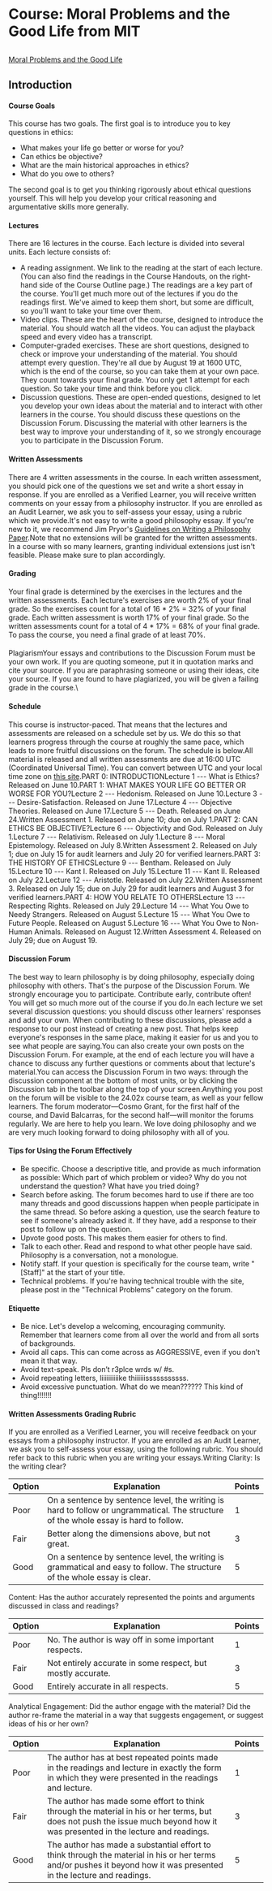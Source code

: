 # Course: Moral Problems and the Good Life from MIT

##

[Moral Problems and the Good Life](https://www.notion.so/202103-Moral-Problems-and-the-Good-Life-4ccac64acd8b414d927e395d9f8646c4)



## Introduction

#### Course Goals

This course has two goals. The first goal is to introduce you to key questions in ethics:

* What makes your life go better or worse for you?
* Can ethics be objective?
* What are the main historical approaches in ethics?
* What do you owe to others?

The second goal is to get you thinking rigorously about ethical questions yourself. This will help you develop your critical reasoning and argumentative skills more generally.

#### Lectures

There are 16 lectures in the course. Each lecture is divided into several units. Each lecture consists of:

* A reading assignment. We link to the reading at the start of each lecture. (You can also find the readings in the Course Handouts, on the right-hand side of the Course Outline page.) The readings are a key part of the course. You'll get much more out of the lectures if you do the readings first. We've aimed to keep them short, but some are difficult, so you'll want to take your time over them.
* Video clips. These are the heart of the course, designed to introduce the material. You should watch all the videos. You can adjust the playback speed and every video has a transcript.
* Computer-graded exercises. These are short questions, designed to check or improve your understanding of the material. You should attempt every question. They're all due by August 19 at 1600 UTC, which is the end of the course, so you can take them at your own pace. They count towards your final grade. You only get 1 attempt for each question. So take your time and think before you click.
* Discussion questions. These are open-ended questions, designed to let you develop your own ideas about the material and to interact with other learners in the course. You should discuss these questions on the Discussion Forum. Discussing the material with other learners is the best way to improve your understanding of it, so we strongly encourage you to participate in the Discussion Forum.

#### Written Assessments

There are 4 written assessments in the course. In each written assessment, you should pick one of the questions we set and write a short essay in response. If you are enrolled as a Verified Learner, you will receive written comments on your essay from a philosophy instructor. If you are enrolled as an Audit Learner, we ask you to self-assess your essay, using a rubric which we provide.It's not easy to write a good philosophy essay. If you're new to it, we recommend Jim Pryor's [Guidelines on Writing a Philosophy Paper](http://www.jimpryor.net/teaching/guidelines/writing.html).Note that no extensions will be granted for the written assessments. In a course with so many learners, granting individual extensions just isn't feasible. Please make sure to plan accordingly.

#### Grading

Your final grade is determined by the exercises in the lectures and the written assessments. Each lecture's exercises are worth 2% of your final grade. So the exercises count for a total of 16 \* 2% = 32% of your final grade. Each written assessment is worth 17% of your final grade. So the written assessments count for a total of 4 \* 17% = 68% of your final grade. To pass the course, you need a final grade of at least 70%.

####

####

PlagiarismYour essays and contributions to the Discussion Forum must be your own work. If you are quoting someone, put it in quotation marks and cite your source. If you are paraphrasing someone or using their ideas, cite your source. If you are found to have plagiarized, you will be given a failing grade in the course.\


#### &#x20;

#### Schedule

This course is instructor-paced. That means that the lectures and assessments are released on a schedule set by us. We do this so that learners progress through the course at roughly the same pace, which leads to more fruitful discussions on the forum. The schedule is below.All material is released and all written assessments are due at 16:00 UTC (Coordinated Universal Time). You can convert between UTC and your local time zone on [this site](https://www.timeanddate.com/worldclock/timezone/utc).PART 0: INTRODUCTIONLecture 1 --- What is Ethics?  Released on June 10.PART 1: WHAT MAKES YOUR LIFE GO BETTER OR WORSE FOR YOU?Lecture 2 --- Hedonism.  Released on June 10.Lecture 3 --- Desire-Satisfaction.  Released on June 17.Lecture 4 --- Objective Theories.  Released on June 17.Lecture 5 --- Death.  Released on June 24.Written Assessment 1.  Released on June 10; due on July 1.PART 2: CAN ETHICS BE OBJECTIVE?Lecture 6 --- Objectivity and God.  Released on July 1.Lecture 7 --- Relativism.  Released on July 1.Lecture 8 --- Moral Epistemology.  Released on July 8.Written Assessment 2.  Released on July 1; due on July 15 for audit learners and July 20 for verified learners.PART 3: THE HISTORY OF ETHICSLecture 9 --- Bentham.  Released on July 15.Lecture 10 --- Kant I. Released on July 15.Lecture 11 --- Kant II.  Released on July 22.Lecture 12 --- Aristotle.  Released on July 22.Written Assessment 3.  Released on July 15; due on July 29 for audit learners and August 3 for verified learners.PART 4: HOW YOU RELATE TO OTHERSLecture 13 --- Respecting Rights.  Released on July 29.Lecture 14 --- What You Owe to Needy Strangers.  Released on August 5.Lecture 15 --- What You Owe to Future People.  Released on August 5.Lecture 16 --- What You Owe to Non-Human Animals.  Released on August 12.Written Assessment 4.  Released on July 29; due on August 19.

#### &#x20;

#### Discussion Forum

The best way to learn philosophy is by doing philosophy, especially doing philosophy with others. That's the purpose of the Discussion Forum. We strongly encourage you to participate. Contribute early, contribute often! You will get so much more out of the course if you do.In each lecture we set several discussion questions: you should discuss other learners' responses and add your own. When contributing to these discussions, please add a response to our post instead of creating a new post. That helps keep everyone's responses in the same place, making it easier for us and you to see what people are saying.You can also create your own posts on the Discussion Forum. For example, at the end of each lecture you will have a chance to discuss any further questions or comments about that lecture's material.You can access the Discussion Forum in two ways: through the discussion component at the bottom of most units, or by clicking the Discussion tab in the toolbar along the top of your screen.Anything you post on the forum will be visible to the 24.02x course team, as well as your fellow learners. The forum moderator—Cosmo Grant, for the first half of the course, and David Balcarras, for the second half—will monitor the forums regularly. We are here to help you learn. We love doing philosophy and we are very much looking forward to doing philosophy with all of you.

#### Tips for Using the Forum Effectively

* Be specific. Choose a descriptive title, and provide as much information as possible: Which part of which problem or video? Why do you not understand the question? What have you tried doing?
* Search before asking. The forum becomes hard to use if there are too many threads and good discussions happen when people participate in the same thread. So before asking a question, use the search feature to see if someone's already asked it. If they have, add a response to their post to follow up on the question.
* Upvote good posts. This makes them easier for others to find.
* Talk to each other. Read and respond to what other people have said. Philosophy is a conversation, not a monologue.
* Notify staff. If your question is specifically for the course team, write "\[Staff]" at the start of your title.
* Technical problems. If you're having technical trouble with the site, please post in the "Technical Problems" category on the forum.

#### Etiquette

* Be nice. Let's develop a welcoming, encouraging community. Remember that learners come from all over the world and from all sorts of backgrounds.
* Avoid all caps. This can come across as AGGRESSIVE, even if you don't mean it that way.
* Avoid text-speak. Pls don’t r3plce wrds w/ #s.
* Avoid repeating letters, liiiiiiiiiike thiiiiiisssssssssss.
* Avoid excessive punctuation. What do we mean?????? This kind of thing!!!!!!!

#### Written Assessments Grading Rubric

If you are enrolled as a Verified Learner, you will receive feedback on your essays from a philosophy instructor. If you are enrolled as an Audit Learner, we ask you to self-assess your essay, using the following rubric. You should refer back to this rubric when you are writing your essays.Writing Clarity: Is the writing clear?

| Option  | Explanation                                                                                                                          | Points  |
| ------- | ------------------------------------------------------------------------------------------------------------------------------------ | ------- |
| Poor    | On a sentence by sentence level, the writing is hard to follow or ungrammatical. The structure of the whole essay is hard to follow. | 1       |
| Fair    | Better along the dimensions above, but not great.                                                                                    | 3       |
| Good    | On a sentence by sentence level, the writing is grammatical and easy to follow. The structure of the whole essay is clear.           | 5       |

Content: Has the author accurately represented the points and arguments discussed in class and readings?

| Option | Explanation                                                 | Points |
| ------ | ----------------------------------------------------------- | ------ |
| Poor   | No. The author is way off in some important respects.       | 1      |
| Fair   | Not entirely accurate in some respect, but mostly accurate. | 3      |
| Good   | Entirely accurate in all respects.                          | 5      |

Analytical Engagement: Did the author engage with the material? Did the author re-frame the material in a way that suggests engagement, or suggest ideas of his or her own?

| Option  | Explanation                                                                                                                                                                  | Points  |
| ------- | ---------------------------------------------------------------------------------------------------------------------------------------------------------------------------- | ------- |
| Poor    | The author has at best repeated points made in the readings and lecture in exactly the form in which they were presented in the readings and lecture.                        | 1       |
| Fair    | The author has made some effort to think through the material in his or her terms, but does not push the issue much beyond how it was presented in the lecture and readings. | 3       |
| Good    | The author has made a substantial effort to think through the material in his or her terms and/or pushes it beyond how it was presented in the lecture and readings.         | 5       |
